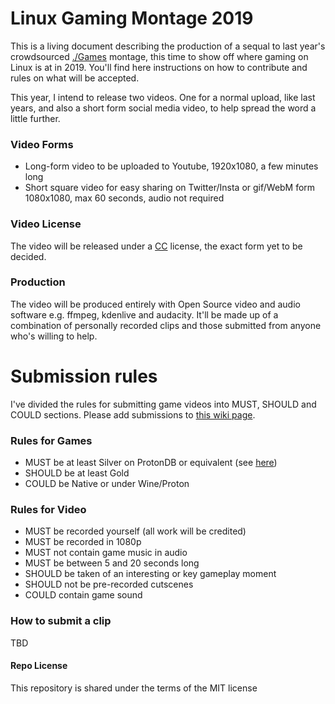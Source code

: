 # Linux Gaming Montage 2019
This is a living document describing the production of a sequal to last year's crowdsourced [./Games](https://youtu.be/3U8bLArlRXw) montage, this time to show off where gaming on Linux is at in 2019. You'll find here instructions on how to contribute and rules on what will be accepted.

This year, I intend to release two videos. One for a normal upload, like last years, and also a short form social media video, to help spread the word a little further.

### Video Forms
* Long-form video to be uploaded to Youtube, 1920x1080, a few minutes long
* Short square video for easy sharing on Twitter/Insta or gif/WebM form 1080x1080, max 60 seconds, audio not required

### Video License
The video will be released under a [CC](https://creativecommons.org/licenses/) license, the exact form yet to be decided.

### Production
The video will be produced entirely with Open Source video and audio software e.g. ffmpeg, kdenlive and audacity. It'll be made up of a combination of personally recorded clips and those submitted from anyone who's willing to help.

# Submission rules 
I've divided the rules for submitting game videos into MUST, SHOULD and COULD sections. Please add submissions to [this wiki page](https://github.com/mdiluz/linux-video-2019/wiki/Clip-Registry).

### Rules for Games
* MUST be at least Silver on ProtonDB or equivalent (see [here](https://wiki.winehq.org/AppDB_Rating_Definitions))
* SHOULD be at least Gold
* COULD be Native or under Wine/Proton

### Rules for Video
* MUST be recorded yourself (all work will be credited) 
* MUST be recorded in 1080p
* MUST not contain game music in audio
* MUST be between 5 and 20 seconds long
* SHOULD be taken of an interesting or key gameplay moment
* SHOULD not be pre-recorded cutscenes
* COULD contain game sound

### How to submit a clip
TBD

#### Repo License
This repository is shared under the terms of the MIT license

